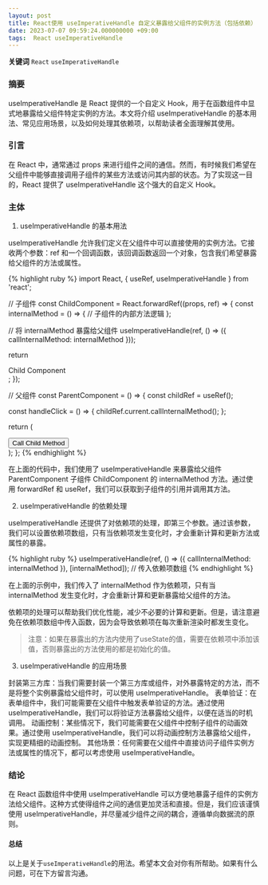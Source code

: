 ```yaml
---
layout: post
title: React使用 useImperativeHandle 自定义暴露给父组件的实例方法（包括依赖）
date: 2023-07-07 09:59:24.000000000 +09:00
tags:  React useImperativeHandle
---
```



**关键词** `React`   `useImperativeHandle `

### 摘要
useImperativeHandle 是 React 提供的一个自定义 Hook，用于在函数组件中显式地暴露给父组件特定实例的方法。本文将介绍 useImperativeHandle 的基本用法、常见应用场景，以及如何处理其依赖项，以帮助读者全面理解其使用。

### 引言
在 React 中，通常通过 props 来进行组件之间的通信。然而，有时候我们希望在父组件中能够直接调用子组件的某些方法或访问其内部的状态。为了实现这一目的，React 提供了 useImperativeHandle 这个强大的自定义 Hook。

### 主体
1. useImperativeHandle 的基本用法

useImperativeHandle 允许我们定义在父组件中可以直接使用的实例方法。它接收两个参数：ref 和一个回调函数，该回调函数返回一个对象，包含我们希望暴露给父组件的方法或属性。

{% highlight ruby %}
import React, { useRef, useImperativeHandle } from 'react';

// 子组件
const ChildComponent = React.forwardRef((props, ref) => {
  const internalMethod = () => {
    // 子组件的内部方法逻辑
  };

  // 将 internalMethod 暴露给父组件
  useImperativeHandle(ref, () => ({
    callInternalMethod: internalMethod
  }));

  return <div>Child Component</div>;
});

// 父组件
const ParentComponent = () => {
  const childRef = useRef();

  const handleClick = () => {
    childRef.current.callInternalMethod();
  };

  return (
    <div>
      <button onClick={handleClick}>Call Child Method</button>
      <ChildComponent ref={childRef} />
    </div>
  );
};
{% endhighlight %}
    
在上面的代码中，我们使用了 useImperativeHandle 来暴露给父组件 ParentComponent 子组件 ChildComponent 的 internalMethod 方法。通过使用 forwardRef 和 useRef，我们可以获取到子组件的引用并调用其方法。

2. useImperativeHandle 的依赖处理

useImperativeHandle 还提供了对依赖项的处理，即第三个参数。通过该参数，我们可以设置依赖项数组，只有当依赖项发生变化时，才会重新计算和更新方法或属性的暴露。

{% highlight ruby %}
useImperativeHandle(ref, () => ({
  callInternalMethod: internalMethod
}), [internalMethod]); // 传入依赖项数组
{% endhighlight %}
    
在上面的示例中，我们传入了 internalMethod 作为依赖项，只有当 internalMethod 发生变化时，才会重新计算和更新暴露给父组件的方法。

依赖项的处理可以帮助我们优化性能，减少不必要的计算和更新。但是，请注意避免在依赖项数组中传入函数，因为会导致依赖项在每次重新渲染时都发生变化。

> 注意：如果在暴露出的方法内使用了useState的值，需要在依赖项中添加该值，否则暴露出的方法使用的都是初始化的值。

3. useImperativeHandle 的应用场景

封装第三方库：当我们需要封装一个第三方库或组件，对外暴露特定的方法，而不是将整个实例暴露给父组件时，可以使用 useImperativeHandle。
表单验证：在表单组件中，我们可能需要在父组件中触发表单验证的方法。通过使用 useImperativeHandle，我们可以将验证方法暴露给父组件，以便在适当的时机调用。
动画控制：某些情况下，我们可能需要在父组件中控制子组件的动画效果。通过使用 useImperativeHandle，我们可以将动画控制方法暴露给父组件，实现更精细的动画控制。
其他场景：任何需要在父组件中直接访问子组件实例方法或属性的情况下，都可以考虑使用 useImperativeHandle。

### 结论
在 React 函数组件中使用 useImperativeHandle 可以方便地暴露子组件的实例方法给父组件。这种方式使得组件之间的通信更加灵活和直接。但是，我们应该谨慎使用 useImperativeHandle，并尽量减少组件之间的耦合，遵循单向数据流的原则。

#### 总结
以上是关于`useImperativeHandle`的用法。希望本文会对你有所帮助。如果有什么问题，可在下方留言沟通。